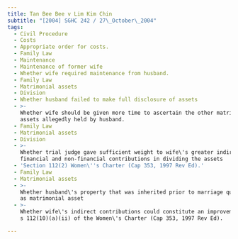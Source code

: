 ```yaml
---
title: Tan Bee Bee v Lim Kim Chin
subtitle: "[2004] SGHC 242 / 27\_October\_2004"
tags:
  - Civil Procedure
  - Costs
  - Appropriate order for costs.
  - Family Law
  - Maintenance
  - Maintenance of former wife
  - Whether wife required maintenance from husband.
  - Family Law
  - Matrimonial assets
  - Division
  - Whether husband failed to make full disclosure of assets
  - >-
    Whether wife should be given more time to ascertain the other matrimonial
    assets allegedly held by husband.
  - Family Law
  - Matrimonial assets
  - Division
  - >-
    Whether trial judge gave sufficient weight to wife\'s greater indirect
    financial and non-financial contributions in dividing the assets
  - 'Section 112(2) Women\''s Charter (Cap 353, 1997 Rev Ed).'
  - Family Law
  - Matrimonial assets
  - >-
    Whether husband\'s property that was inherited prior to marriage qualified
    as matrimonial asset
  - >-
    Whether wife\'s indirect contributions could constitute an improvement under
    s 112(10)(a)(ii) of the Women\'s Charter (Cap 353, 1997 Rev Ed).

---
```


